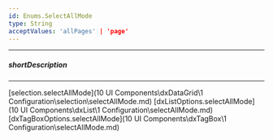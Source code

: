 ```yaml
---
id: Enums.SelectAllMode
type: String
acceptValues: 'allPages' | 'page'
---
```

---
##### shortDescription
<!-- Description goes here -->

---
<!-- Description goes here -->
[selection.selectAllMode](10 UI Components\dxDataGrid\1 Configuration\selection\selectAllMode.md)
[dxListOptions.selectAllMode](10 UI Components\dxList\1 Configuration\selectAllMode.md)
[dxTagBoxOptions.selectAllMode](10 UI Components\dxTagBox\1 Configuration\selectAllMode.md)